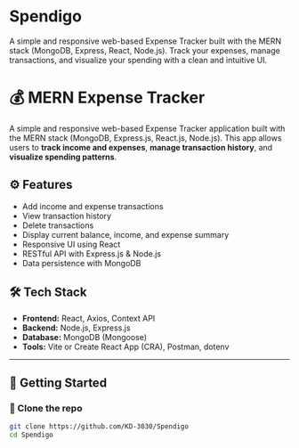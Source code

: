 # Spendigo
A simple and responsive web-based Expense Tracker built with the MERN stack (MongoDB, Express, React, Node.js). Track your expenses, manage transactions, and visualize your spending with a clean and intuitive UI.
# 💰 MERN Expense Tracker

A simple and responsive web-based Expense Tracker application built with the MERN stack (MongoDB, Express.js, React.js, Node.js). This app allows users to **track income and expenses**, **manage transaction history**, and **visualize spending patterns**.


## ⚙️ Features

- Add income and expense transactions
- View transaction history
- Delete transactions
- Display current balance, income, and expense summary
- Responsive UI using React
- RESTful API with Express.js & Node.js
- Data persistence with MongoDB

## 🛠️ Tech Stack

- **Frontend:** React, Axios, Context API
- **Backend:** Node.js, Express.js
- **Database:** MongoDB (Mongoose)
- **Tools:** Vite or Create React App (CRA), Postman, dotenv

---

## 🚀 Getting Started

### 📁 Clone the repo

```bash
git clone https://github.com/KD-3030/Spendigo
cd Spendigo

